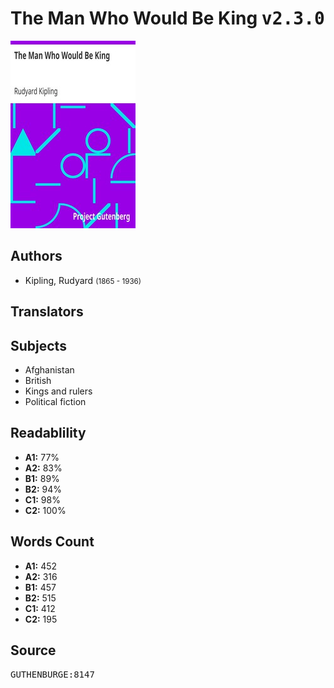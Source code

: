 # The Man Who Would Be King <kbd>v2.3.0</kbd>

![](./cover.medium.jpg "")

## Authors


 - Kipling, Rudyard <small>(1865 - 1936)</small>

## Translators



## Subjects


 - Afghanistan
 - British
 - Kings and rulers
 - Political fiction

## Readablility


 - **A1:** 77%
 - **A2:** 83%
 - **B1:** 89%
 - **B2:** 94%
 - **C1:** 98%
 - **C2:** 100%

## Words Count


 - **A1:** 452
 - **A2:** 316
 - **B1:** 457
 - **B2:** 515
 - **C1:** 412
 - **C2:** 195

## Source


<kbd>GUTHENBURGE:8147</kbd>
